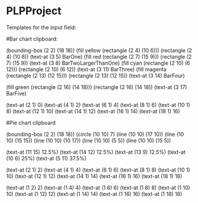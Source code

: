 # PLPProject

Templates for the input field:

#Bar chart clipboard:

(bounding-box (2 2) (18 18))
(fill yellow (rectangle (2 4) (10 6)))
(rectangle (2 4) (10 6))
(text-at (3 5) BarOne)
(fill red (rectangle (2 7) (15 9)))
(rectangle (2 7) (15 9))
(text-at (3 8) BarTwoLargerThanOne)
(fill cyan (rectangle (2 10) (6 12)))
(rectangle (2 10) (6 12))
(text-at (3 11) BarThree)
(fill magenta (rectangle (2 13) (12 15)))
(rectangle (2 13) (12 15))
(text-at (3 14) BarFour)

(fill green (rectangle (2 16) (14 18)))
(rectangle (2 16) (14 18))
(text-at (3 17) BarFive)

(text-at (2 1) 0)
(text-at (4 1) 2)
(text-at (6 1) 4)
(text-at (8 1) 6)
(text-at (10 1) 8)
(text-at (12 1) 10)
(text-at (14 1) 12)
(text-at (16 1) 14)
(text-at (18 1) 16)

#Pie chart clipboard

(bounding-box (2 2) (18 18))
(circle (10 10) 7)
(line (10 10) (17 10))
(line (10 10) (15 15))
(line (10 10) (10 17))
(line (10 10) (5 5))
(line (10 10) (15 5))

(text-at (11 15) 12.5%)
(text-at (14 12) 12.5%)
(text-at (13 9) 12.5%)
(text-at (10 6) 25%)
(text-at (5 11) 37.5%)

(text-at (2 1) 2)
(text-at (4 1) 4)
(text-at (6 1) 6)
(text-at (8 1) 8)
(text-at (10 1) 10)
(text-at (12 1) 12)
(text-at (14 1) 14)
(text-at (16 1) 16)
(text-at (18 1) 18)

(text-at (1 2) 2)
(text-at (1 4) 4)
(text-at (1 6) 6)
(text-at (1 8) 8)
(text-at (1 10) 10)
(text-at (1 12) 12)
(text-at (1 14) 14)
(text-at (1 16) 16)
(text-at (1 18) 18)
